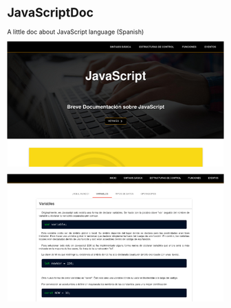 # JavaScriptDoc
A little doc about JavaScript language (Spanish)

 ![Página de inicio](https://raw.githubusercontent.com/thegreatprogrammer/JavaScript-Little-Documentation/master/assets/javascript1.png)

 ![Contenido de muestra](https://raw.githubusercontent.com/thegreatprogrammer/JavaScript-Little-Documentation/master/assets/javascript2.png)
